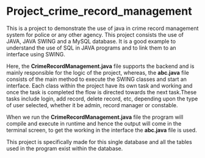 # Project_crime_record_management
This is a project to demonstrate the use of java in crime record management system for police or any other agency. This project consists the use of JAVA, JAVA SWING and a MySQL database. It is a good example to understand the use of SQL in JAVA programs and to link them to an interface using SWING.

Here, the **CrimeRecordManagement.java** file supports the backend and is mainly responsible for the logic of the project, whereas, the **abc.java** file consists of the main method to execute the SWING classes and start an interface. Each class within the project have its own task and working and once the task is completed the flow is directed towards the next task.These tasks include login, add record, delete record, etc, depending upon the type of user selected, whether it be admin, record manager or constable.

When we run the **CrimeRecordManagement.java** file the program will compile and execute in runtime and hence the output will come in the terminal screen, to get the working in the interface the **abc.java** file is used.

This project is specifically made for this single database and all the tables used in the program exist within the database. 
